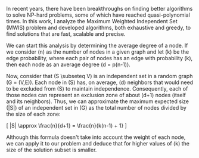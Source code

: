   In recent years, there have been breakthroughs on finding better algorithms to solve NP-hard problems, some of which have reached quasi-polynomial times. In this work, I analyze the Maximum Weighted Independent Set (MWIS) problem and developed algorithms, both exhaustive and greedy, to find solutions that are fast, scalable and precise.

  We can start this analysis by determining the average degree of a node. If we consider \(n\) as the number of nodes in a given graph and let \(k\) be the edge probability, where each pair of nodes has an edge with probability \(k\), then each node as an average degree \(d = p(n-1)\).

Now, consider that \(S \subseteq V\) is an independent set in a random graph \(G = (V,E)\). Each node in \(S\) has, on average, \(d\) neighbors that would need to be excluded from \(S\) to maintain independence. Consequently, each of those nodes can represent an exclusion zone of about \(d+1\) nodes (itself and its neighbors). Thus, we can approximate the maximum expected size \(|S|\) of an independent set in \(G\) as the total number of nodes divided by the size of each zone:

\[
|S| \approx \frac{n}{d+1} = \frac{n}{k(n-1) + 1}
\]

Although this formula doesn't take into account the weight of each node, we can apply it to our problem and deduce that for higher values of \(k\) the size of the solution subset is smaller.